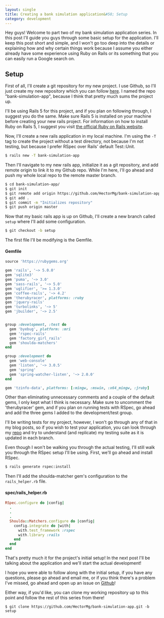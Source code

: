 ```yaml
---
layout: single
title: Creating a bank simulation application&#58; Setup
category: development
---
```


Hey guys! Welcome to part two of my bank simulation application series.
In this post I'll guide you guys through some basic setup for the
application. I'll keep this post short and simple, and I won't go too
deep into the details or explaining how and why certain things work
because I assume you either already have some experience using Ruby on
Rails or its something that you can easily run a Google search on.

## Setup

First of all, I'll create a git repository for my new project. I use
Github, so I'll just create my new repository which you can follow
[here](https://github.com/HectorMg/bank-simulation-app.git). I named the
repo "bank-simulation-app", because I think that pretty much sums the
project up.

I'll be using Rails 5 for this project, and if you plan on following through, I
suggest you do the same. Make sure Rails 5 is installed on your machine
before creating your new rails project. For information on how to
install Ruby on Rails 5, I suggest you visit [the official Ruby on Rails
website](http://rubyonrails.org).

Now, I'll create a new rails application in my local machine.
I'm using the `-T` tag to create the project without a test directory,
not because I'm not testing, but because I prefer RSpec over Rails'
default Test::Unit.

```bash
$ rails new -T bank-simulation-app
```

Then I'll navigate to my new rails app, initialize it as a git
repository, and add remote origin to link it to my Github repo. While
I'm here, I'll go ahead and push my whole local repo to the remote
master branch.

```bash
$ cd bank-simulation-app/
$ git init
$ git remote add origin https://github.com/HectorMg/bank-simulation-app.git
$ git add .
$ git commit -m "Initializes repository"
$ git push origin master
```

Now that my basic rails app is up on Github, I'll create a new branch
called `setup` where I'll add some configuration.

```bash
$ git checkout -b setup
```

The first file I'll be modifying is the Gemfile.

#### Gemfile
```ruby
source 'https://rubygems.org'

gem 'rails', '~> 5.0.0'
gem 'sqlite3'
gem 'puma', '~> 3.0'
gem 'sass-rails', '~> 5.0'
gem 'uglifier', '>= 1.3.0'
gem 'coffee-rails', '~> 4.2'
gem 'therubyracer', platforms: :ruby
gem 'jquery-rails'
gem 'turbolinks', '~> 5'
gem 'jbuilder', '~> 2.5'


group :development, :test do
  gem 'byebug', platform: :mri
  gem 'rspec-rails'
  gem 'factory_girl_rails'
  gem 'shoulda-matchers'
end

group :development do
  gem 'web-console'
  gem 'listen', '~> 3.0.5'
  gem 'spring'
  gem 'spring-watcher-listen', '~> 2.0.0'
end

gem 'tzinfo-data', platforms: [:mingw, :mswin, :x64_mingw, :jruby]
```
Other than eliminating unnecessary comments and a couple of the default
gems, I only kept what I think is necessary. Make sure to uncomment the
'therubyracer' gem, and if you plan on running tests with RSpec, go
ahead and add the three gems I added to the development/test group.

I'll be writing tests for my project, however, I won't go through any of that
in my blog posts, so if you wish to test your application, you can look
through my [repo](http://github.com/HectorMg/bank-simulation-app) and
try to understand (and replicate) my testing suite as it is updated in
each branch.

Even though I won't be walking you through the actual testing, I'll
still walk you through the RSpec setup I'll be using. First, we'll go
ahead and install RSpec.

```bash
$ rails generate rspec:install
```

Then I'll add the shoulda-matcher gem's configuration to the
`rails_helper.rb` file.

#### spec/rails_helper.rb
```ruby
RSpec.configure do |config|
  .
  .
  .
  Shoulda::Matchers.configure do |config|
    config.integrate do |with|
      with.test_framework :rspec
      with.library :rails
    end
  end
end
```

That's pretty much it for the project's initial setup! In the next post
I'll be talking about the application and we'll start the actual
development!

I hope you were able to follow along with the initial setup, if you have
any questions, please go ahead and email me, or if you think there's a
problem I've missed, go ahead and open up an issue on [Github](https://github.com/HectorMg/bank-simulation-app/issues)!

Either way, if you'd like, you can clone my working repository up to
this point and follow the rest of this series from there!

`$ git clone https://github.com/HectorMg/bank-simulation-app.git -b setup`

